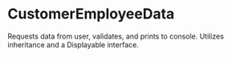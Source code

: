 # CustomerEmployeeData
Requests data from user, validates, and prints to console. Utilizes inheritance and a Displayable interface.
